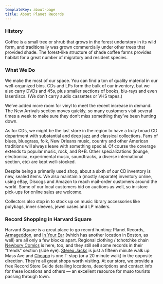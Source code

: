 ```yaml
---
templateKey: about-page
title: About Planet Records
---
```

### History

Coffee is a small tree or shrub that grows in the forest understory in its wild form, and traditionally was grown commercially under other trees that provided shade. The forest-like structure of shade coffee farms provides habitat for a great number of migratory and resident species.

### What We Do

 We make the most of our space. You can find a ton of quality material in our well-organized bins. CDs and LPs form the bulk of our inventory, but we also carry DVDs and 45s, plus smaller sections of books, blu-rays and even laserdiscs. (We don’t carry audio cassettes or VHS tapes.)

We’ve added more room for vinyl to meet the recent increase in demand. The New Arrivals section moves quickly, so many customers visit several times a week to make sure they don’t miss something they’ve been hunting down.

As for CDs, we might be the last store in the region to have a truly broad CD department with substantial and deep jazz and classical collections. Fans of blues, bluegrass, folk, New Orleans music, country and other American traditions will always leave with something special. Of course the coverage extends to popular music, rock, and R+B. Other specializations (lounge, electronica, experimental music, soundtracks, a diverse international section, etc) are kept well-stocked.

Despite being a primarily used shop, about a sixth of our CD inventory is new, sealed items. We also maintain a (mostly separate) inventory online, using eBay, Discogs and Amazon to reach mail-order customers around the world. Some of our local customers bid on auctions as well, so in-store pick-ups for online sales are welcome.

Collectors also stop in to stock up on music library accessories like polybags, inner sleeves, jewel cases and LP mailers. 

### Record Shopping in Harvard Square

Harvard Square is a great place to go record hunting: Planet Records, [Armageddon](http://www.armageddonshopboston.com/index_boston.php), and [In Your Ear](http://iye.com/html_index.cfm?page=about) (which has another location in Boston, as well) are all only a few blocks apart. Regional clothing / tchotchke chain [Newbury Comics](https://www.newburycomics.com/) is here, too, and they still sell some records in their "trends" section (side eye). [Stereo Jacks](http://stereojacks.com/) is just a fifteen minute walk up Mass Ave and [Cheapo](http://www.cheaporecords.com/) is one T-stop (or a 20 minute walk) in the opposite direction. They’re all great shops worth visiting. At our store, we provide a free Record Store Guide detailing locations, descriptions and contact info for these locations and others — an excellent resource for muso tourists passing through town.
